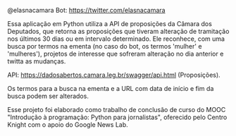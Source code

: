 @elasnacamara
Bot: https://twitter.com/elasnacamara

Essa aplicação em Python utiliza a API de proposições da Câmara dos Deputados, que retorna as proposições que tiveram alteração de tramitação nos últimos 30 dias ou em intervalo determinado. Ele reconhece, com uma busca por termos na ementa (no caso do bot, os termos 'mulher' e 'mulheres'), projetos de interesse que sofreram alteração no dia anterior e twitta as mudanças.

API: https://dadosabertos.camara.leg.br/swagger/api.html (Proposições).

Os termos para a busca na ementa e a URL com data de início e fim da busca podem ser alterados.

Esse projeto foi elaborado como trabalho de conclusão de curso do MOOC "Introdução à programação: Python para jornalistas", oferecido pelo Centro Knight com o apoio do Google News Lab.

